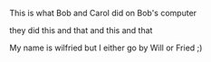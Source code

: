 This is what Bob and Carol did on Bob's computer 

they did this and that and this and that

My name is wilfried but I either go by Will or Fried ;)
